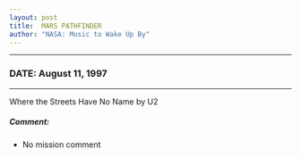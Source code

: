 ```yaml
---
layout: post
title:  MARS PATHFINDER
author: "NASA: Music to Wake Up By"
---
```


----
### DATE: August 11, 1997
----
Where the Streets Have No Name by U2

##### Comment:
* No mission comment
